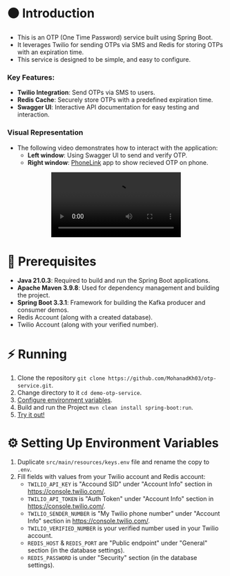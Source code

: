# ⚫ Introduction
- This is an OTP (One Time Password) service built using Spring Boot.
- It leverages Twilio for sending OTPs via SMS and Redis for storing OTPs with an expiration time.
- This service is designed to be simple, and easy to configure.

### Key Features:
- **Twilio Integration**: Send OTPs via SMS to users.
- **Redis Cache**: Securely store OTPs with a predefined expiration time.
- **Swagger UI**: Interactive API documentation for easy testing and interaction.

### Visual Representation
- The following video demonstrates how to interact with the application:
  - **Left window**: Using Swagger UI to send and verify OTP.
  - **Right window**: [PhoneLink](https://www.microsoft.com/en-us/windows/sync-across-your-devices?r=1) app to show recieved OTP on phone.

<div align="center">
  <video src="https://github.com/user-attachments/assets/467165ec-c961-463b-8971-fe86522e6dd4"></video>
</div>

# 🔴 Prerequisites
- **Java 21.0.3**: Required to build and run the Spring Boot applications.
- **Apache Maven 3.9.8**: Used for dependency management and building the project.
- **Spring Boot 3.3.1**: Framework for building the Kafka producer and consumer demos.
- Redis Account (along with a created database).
- Twilio Account (along with your verified number).

# ⚡ Running
1. Clone the repository `git clone https://github.com/MohanadKh03/otp-service.git`.
2. Change directory to it `cd demo-otp-service`.
3. [Configure environment variables](#-setting-up-environment-variables).
4. Build and run the Project `mvn clean install spring-boot:run`.
5. [Try it out!](http://localhost:8080/swagger-ui/index.html)

# ⚙ Setting Up Environment Variables
1. Duplicate `src/main/resources/keys.env` file and rename the copy to `.env`.
2. Fill fields with values from your Twilio account and Redis account:
   - `TWILIO_API_KEY` is "Accound SID" under "Account Info" section in https://console.twilio.com/.
   - `TWILIO_API_TOKEN` is "Auth Token" under "Account Info" section in https://console.twilio.com/.
   - `TWILIO_SENDER_NUMBER` is "My Twilio phone number" under "Account Info" section in https://console.twilio.com/.
   - `TWILIO_VERIFIED_NUMBER` is your verified number used in your Twilio account.
   - `REDIS_HOST` & `REDIS_PORT` are "Public endpoint" under "General" section (in the database settings).
   - `REDIS_PASSWORD` is under "Security" section (in the database settings).
